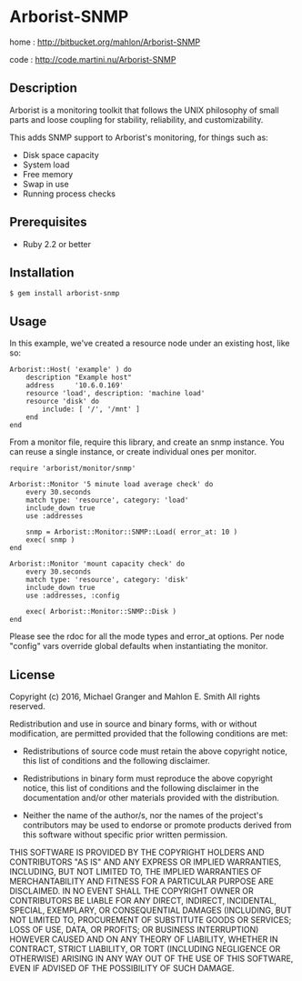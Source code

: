 # Arborist-SNMP

home
: http://bitbucket.org/mahlon/Arborist-SNMP

code
: http://code.martini.nu/Arborist-SNMP


## Description

Arborist is a monitoring toolkit that follows the UNIX philosophy
of small parts and loose coupling for stability, reliability, and
customizability.

This adds SNMP support to Arborist's monitoring, for things such as:

 - Disk space capacity
 - System load
 - Free memory
 - Swap in use
 - Running process checks


## Prerequisites

* Ruby 2.2 or better


## Installation

    $ gem install arborist-snmp


## Usage

In this example, we've created a resource node under an existing host, like so:

	Arborist::Host( 'example' ) do
		description "Example host"
		address     '10.6.0.169'
		resource 'load', description: 'machine load'
		resource 'disk' do
			include: [ '/', '/mnt' ]
		end
	end


From a monitor file, require this library, and create an snmp instance.
You can reuse a single instance, or create individual ones per monitor.

	require 'arborist/monitor/snmp'

	Arborist::Monitor '5 minute load average check' do
		every 30.seconds
		match type: 'resource', category: 'load'
		include_down true
		use :addresses

		snmp = Arborist::Monitor::SNMP::Load( error_at: 10 )
		exec( snmp )
	end

	Arborist::Monitor 'mount capacity check' do
		every 30.seconds
		match type: 'resource', category: 'disk'
		include_down true
		use :addresses, :config

		exec( Arborist::Monitor::SNMP::Disk )
	end


Please see the rdoc for all the mode types and error_at options.  Per
node "config" vars override global defaults when instantiating the
monitor.



## License

Copyright (c) 2016, Michael Granger and Mahlon E. Smith
All rights reserved.

Redistribution and use in source and binary forms, with or without
modification, are permitted provided that the following conditions are met:

* Redistributions of source code must retain the above copyright notice,
  this list of conditions and the following disclaimer.

* Redistributions in binary form must reproduce the above copyright notice,
  this list of conditions and the following disclaimer in the documentation
  and/or other materials provided with the distribution.

* Neither the name of the author/s, nor the names of the project's
  contributors may be used to endorse or promote products derived from this
  software without specific prior written permission.

THIS SOFTWARE IS PROVIDED BY THE COPYRIGHT HOLDERS AND CONTRIBUTORS "AS IS"
AND ANY EXPRESS OR IMPLIED WARRANTIES, INCLUDING, BUT NOT LIMITED TO, THE
IMPLIED WARRANTIES OF MERCHANTABILITY AND FITNESS FOR A PARTICULAR PURPOSE ARE
DISCLAIMED. IN NO EVENT SHALL THE COPYRIGHT OWNER OR CONTRIBUTORS BE LIABLE
FOR ANY DIRECT, INDIRECT, INCIDENTAL, SPECIAL, EXEMPLARY, OR CONSEQUENTIAL
DAMAGES (INCLUDING, BUT NOT LIMITED TO, PROCUREMENT OF SUBSTITUTE GOODS OR
SERVICES; LOSS OF USE, DATA, OR PROFITS; OR BUSINESS INTERRUPTION) HOWEVER
CAUSED AND ON ANY THEORY OF LIABILITY, WHETHER IN CONTRACT, STRICT LIABILITY,
OR TORT (INCLUDING NEGLIGENCE OR OTHERWISE) ARISING IN ANY WAY OUT OF THE USE
OF THIS SOFTWARE, EVEN IF ADVISED OF THE POSSIBILITY OF SUCH DAMAGE.


